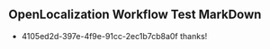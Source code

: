 ## OpenLocalization Workflow Test MarkDown
* 4105ed2d-397e-4f9e-91cc-2ec1b7cb8a0f thanks!

<!--HONumber=Jul16_HO3-->


